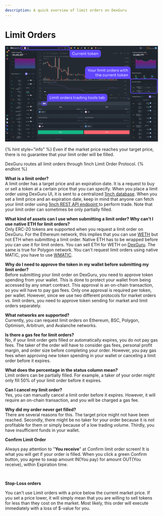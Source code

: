 ```yaml
---
description: A quick overview of limit orders on DexGuru
---
```


# Limit Orders

![](<../../.gitbook/assets/image (13) (2).png>)

{% hint style="info" %}
Even if the market price reaches your target price, there is no guarantee that your limit order will be filled.&#x20;

DexGuru routes all limit orders through 1inch Limit Order Protocol.
{% endhint %}

**What is a limit order?** \
A limit order has a target price and an expiration date. It is a request to buy or sell a token at a certain price that you can specify. When you place a limit order using DexGuru UI, it is sent to a centralized [1inch database](https://1inch.io/limit-order-protocol/). When you set a limit price and an expiration date, keep in mind that anyone can fetch your limit order using [1inch REST API endpoint ](https://docs.1inch.io/docs/limit-order-protocol/api/)to perform trade. Note that your limit order can sometimes be only partially filled.&#x20;

**What kind of assets can I use when submitting a limit order? Why can’t I use native ETH for limit orders?** \
Only ERC-20 tokens are supported when you request a limit order on DexGuru. For the Ethereum network, this implies that you can use [WETH](https://weth.io/) but not ETH when submitting a limit order. Native ETH has to be wrapped before you can use it for limit orders. You can sell ETH for WETH on [DexGuru](https://dex.guru/token/0xc02aaa39b223fe8d0a0e5c4f27ead9083c756cc2-eth). The same is true for Polygon network. You can't request limit orders using native MATIC, you have to use [WMATIC](https://polygonscan.com/token/0x0d500b1d8e8ef31e21c99d1db9a6444d3adf1270).&#x20;

**Why do I need to approve the token in my wallet before submitting my limit order?** \
Before submitting your limit order on DexGuru, you need to approve token spending from your wallet. This is done to protect your wallet from being accessed by any smart contract. This approval is an on-chain transaction, so you will have to pay gas fees. Only one approval is required per token, per wallet. However, since we use two different protocols for market orders vs. limit orders, you need to approve token sending for market and limit orders separately.

**What networks are supported?** \
Currently, you can request limit orders on Ethereum, BSC, Polygon, Optimism, Arbitrum, and Avalanche networks.

**Is there a gas fee for limit orders?** \
No, if your limit order gets filled or automatically expires, you do not pay gas fees. The taker of the order will have to consider gas fees, personal profit margin, and order size before completing your order. However, you pay gas fees when approving new token spending in your wallet or canceling a limit order before it expires.

**What does the percentage in the status column mean?** \
Limit orders can be partially filled. For example, a taker of your order might only fill 50% of your limit order before it expires.&#x20;

**Can I cancel my limit order?** \
Yes, you can manually cancel a limit order before it expires. However, it will require an on-chain transaction, and you will be charged a gas fee.

**Why did my order never get filled?** \
There are several reasons for this. The target price might not have been reached. Secondly, there might be no taker for your order because it is not profitable for them or simply because of a low trading volume. Thirdly, you have insufficient funds in your wallet.

**Confirm Limit Order**&#x20;

Always pay attention to "**You receive**" at Confirm limit order screen! It is what you will get if your order is filled. When you click a green Confirm button, you agree to swap amount IN(You pay) for amount OUT(You receive), within Expiration time.&#x20;

<figure><img src="../../.gitbook/assets/_40_72_SROCKET_Price_to_USD_–_Live_SROCKET_Charts_Today_at_DexGuru.png" alt=""><figcaption></figcaption></figure>

**Stop-Loss orders**

You can't use Limit orders with a price below the current market price. If you set a price lower, it will simply mean that you are willing to sell tokens for less than they cost on the market. Most likely, this order will execute immediately with a loss of $-value for you.

